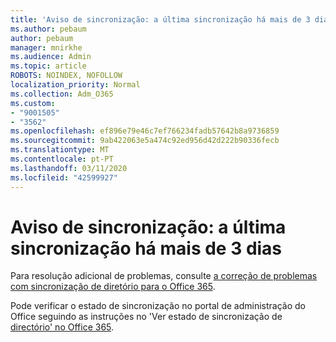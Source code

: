 ```yaml
---
title: 'Aviso de sincronização: a última sincronização há mais de 3 dias'
ms.author: pebaum
author: pebaum
manager: mnirkhe
ms.audience: Admin
ms.topic: article
ROBOTS: NOINDEX, NOFOLLOW
localization_priority: Normal
ms.collection: Adm_O365
ms.custom:
- "9001505"
- "3562"
ms.openlocfilehash: ef896e79e46c7ef766234fadb57642b8a9736859
ms.sourcegitcommit: 9ab422063e5a474c92ed956d42d222b90336fecb
ms.translationtype: MT
ms.contentlocale: pt-PT
ms.lasthandoff: 03/11/2020
ms.locfileid: "42599927"
---
```

# <a name="sync-warning-last-synced-more-than-3-days-ago"></a>Aviso de sincronização: a última sincronização há mais de 3 dias

Para resolução adicional de problemas, consulte [a correção de problemas com sincronização de diretório para o Office 365](https://docs.microsoft.com/office365/enterprise/fix-problems-with-directory-synchronization).

Pode verificar o estado de sincronização no portal de administração do Office seguindo as instruções no 'Ver estado de sincronização de [directório' no Office 365](https://docs.microsoft.com/office365/enterprise/view-directory-synchronization-status).

